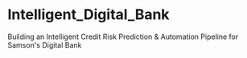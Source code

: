 # Intelligent_Digital_Bank
Building an Intelligent Credit Risk Prediction &amp; Automation Pipeline for Samson's Digital Bank
